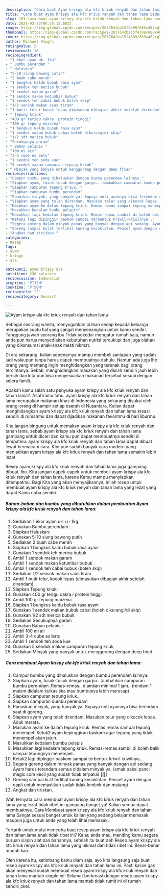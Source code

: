 ```yaml
---
description: "Cara buat Ayam krispy ala kfc kriuk renyah dan tahan lama Sederhana dan Mudah Dibuat"
title: "Cara buat Ayam krispy ala kfc kriuk renyah dan tahan lama Sederhana dan Mudah Dibuat"
slug: 183-cara-buat-ayam-krispy-ala-kfc-kriuk-renyah-dan-tahan-lama-sederhana-dan-mudah-dibuat
date: 2021-03-23T06:26:12.602Z
image: https://img-global.cpcdn.com/recipes/203764cba15f4399/680x482cq70/ayam-krispy-ala-kfc-kriuk-renyah-dan-tahan-lama-foto-resep-utama.jpg
thumbnail: https://img-global.cpcdn.com/recipes/203764cba15f4399/680x482cq70/ayam-krispy-ala-kfc-kriuk-renyah-dan-tahan-lama-foto-resep-utama.jpg
cover: https://img-global.cpcdn.com/recipes/203764cba15f4399/680x482cq70/ayam-krispy-ala-kfc-kriuk-renyah-dan-tahan-lama-foto-resep-utama.jpg
author: Michael Vaughn
ratingvalue: 5
reviewcount: 14
recipeingredient:
- "1 ekor ayam uk  1kg"
- " Bumbu perendam "
- " Haluskan"
- "5-10 siung bawang putih"
- "2 buah cabe merah"
- "1 bungkus kaldu bubuk rasa ayam"
- "1 sendok teh merica bubuk"
- "1 sendok makan garam"
- "1 sendok makan ketumbar bubuk"
- "1 sendok teh cabai bubuk boleh skip"
- "1/2 sensok makan saus tiram"
- "1 butir telur kocok lepas dimasukan dibagian akhir setelah direndam"
- " Tepung kriuk"
- "400 gr terigu cakra  protein tinggi"
- "100 gr tepung maizena"
- "1 bungkus kaldu bubuk rasa ayam"
- "1 sendok makan bubuk cabai boleh dikurangidi skip"
- "1/2 sdt merica bubuk"
- "Secukupnya garam"
- " Bahan pelapis "
- "100 ml air"
- "3-4 cube es batu"
- "1 sendok teh soda kue"
- "5 sendok makan campuran tepung kriuk"
- " Minyak yang banyak untuk menggoreng dengan deep fried"
recipeinstructions:
- "Campur bumbu yang dihaluskan dengan bumbu perendam lainnya."
- "Siapkan ayam, tusuk-tusuk dengan garpu.. tambahkan campuran bumbu perendam. Remas-remas.. diamkan minimal 1 jam.. (rendam 1 malam didalam kulkas jika mau bumbunya lebih meresap)"
- "Siapkan campuran tepung kriuk.."
- "Siapkan campuran bumbu perendam"
- "Panaskan minyak, yang banyak ya. Supaya nnti ayamnya bisa terendam saat di goreng."
- "Siapkan ayam yang telah direndam. Masukan telur yang dikocok lepas. Aduk merata."
- "Masukan ayam ke dalam tepung kriuk. Remas remas sampai tepung menempel. Ketuk2 ayam kepinggiran baskom agar tepung yang tidak menempel akan jatuh."
- "Masukkan kedalam bumbu pelapis"
- "Masukkan lagi kedalam tepung kriuk. Remas-remas sambil di boleh balik sampai tepungnya menempel.."
- "Ketuk2 lagi dipinggir baskom sampai terbentuk kriwil-kriwilnya.."
- "Segera goreng dalam minyak panas yang banyak dengan api sedang. Ayam harus terendam semua didalam minyak ya. (emak pakai panci magic com kecil yang sudah tidak terpakai 😬😬)"
- "Goreng sampai kulit terlihat kuning kecoklatan. Pencet ayam dengan capit untuk memastikan sudah tidak lembek dan matang)"
- "Angkat dan tiriskan."
categories:
- Resep
tags:
- ayam
- krispy
- ala

katakunci: ayam krispy ala 
nutrition: 238 calories
recipecuisine: Indonesian
preptime: "PT35M"
cooktime: "PT56M"
recipeyield: "2"
recipecategory: Dessert

---
```



![Ayam krispy ala kfc kriuk renyah dan tahan lama](https://img-global.cpcdn.com/recipes/203764cba15f4399/680x482cq70/ayam-krispy-ala-kfc-kriuk-renyah-dan-tahan-lama-foto-resep-utama.jpg)

Sebagai seorang wanita, menyuguhkan olahan sedap kepada keluarga merupakan suatu hal yang sangat menyenangkan untuk kamu sendiri. Tanggung jawab seorang ibu Tidak sekedar mengatur rumah saja, namun anda pun harus menyediakan kebutuhan nutrisi tercukupi dan juga olahan yang dikonsumsi anak-anak mesti nikmat.

Di era  sekarang, kalian sebenarnya mampu membeli santapan yang sudah jadi walaupun tanpa harus capek membuatnya dahulu. Namun ada juga lho orang yang memang ingin menghidangkan yang terenak bagi orang tercintanya. Sebab, menghidangkan masakan yang diolah sendiri jauh lebih bersih dan kita pun bisa menyesuaikan makanan tersebut sesuai dengan selera famili. 



Apakah kamu salah satu penyuka ayam krispy ala kfc kriuk renyah dan tahan lama?. Asal kamu tahu, ayam krispy ala kfc kriuk renyah dan tahan lama merupakan makanan khas di Indonesia yang sekarang disukai oleh orang-orang di hampir setiap daerah di Nusantara. Kalian dapat menghidangkan ayam krispy ala kfc kriuk renyah dan tahan lama kreasi sendiri di rumahmu dan dapat dijadikan makanan favoritmu di hari liburmu.

Kita jangan bingung untuk memakan ayam krispy ala kfc kriuk renyah dan tahan lama, sebab ayam krispy ala kfc kriuk renyah dan tahan lama gampang untuk dicari dan kamu pun dapat membuatnya sendiri di tempatmu. ayam krispy ala kfc kriuk renyah dan tahan lama dapat dibuat lewat bermacam cara. Kini pun sudah banyak cara modern yang menjadikan ayam krispy ala kfc kriuk renyah dan tahan lama semakin lebih lezat.

Resep ayam krispy ala kfc kriuk renyah dan tahan lama juga gampang dibuat, lho. Kita jangan capek-capek untuk membeli ayam krispy ala kfc kriuk renyah dan tahan lama, karena Kamu mampu menyiapkan ditempatmu. Bagi Kita yang akan menyajikannya, inilah resep untuk membuat ayam krispy ala kfc kriuk renyah dan tahan lama yang lezat yang dapat Kamu coba sendiri.

<!--inarticleads1-->

##### Bahan-bahan dan bumbu yang dibutuhkan dalam pembuatan Ayam krispy ala kfc kriuk renyah dan tahan lama:

1. Sediakan 1 ekor ayam uk +/- 1kg
1. Gunakan  Bumbu perendam :
1. Siapkan  Haluskan:
1. Gunakan 5-10 siung bawang putih
1. Sediakan 2 buah cabe merah
1. Siapkan 1 bungkus kaldu bubuk rasa ayam
1. Gunakan 1 sendok teh merica bubuk
1. Ambil 1 sendok makan garam
1. Ambil 1 sendok makan ketumbar bubuk
1. Ambil 1 sendok teh cabai bubuk (boleh skip)
1. Sediakan 1/2 sensok makan saus tiram
1. Ambil 1 butir telur, kocok lepas (dimasukan dibagian akhir setelah direndam)
1. Siapkan  Tepung kriuk:
1. Gunakan 400 gr terigu cakra / protein tinggi
1. Ambil 100 gr tepung maizena
1. Siapkan 1 bungkus kaldu bubuk rasa ayam
1. Gunakan 1 sendok makan bubuk cabai (boleh dikurangi/di skip)
1. Gunakan 1/2 sdt merica bubuk
1. Sediakan Secukupnya garam
1. Gunakan  Bahan pelapis :
1. Ambil 100 ml air
1. Ambil 3-4 cube es batu
1. Ambil 1 sendok teh soda kue
1. Gunakan 5 sendok makan campuran tepung kriuk
1. Sediakan  Minyak yang banyak untuk menggoreng dengan deep fried




<!--inarticleads2-->

##### Cara membuat Ayam krispy ala kfc kriuk renyah dan tahan lama:

1. Campur bumbu yang dihaluskan dengan bumbu perendam lainnya.
1. Siapkan ayam, tusuk-tusuk dengan garpu.. tambahkan campuran bumbu perendam. Remas-remas.. diamkan minimal 1 jam.. (rendam 1 malam didalam kulkas jika mau bumbunya lebih meresap)
1. Siapkan campuran tepung kriuk..
1. Siapkan campuran bumbu perendam
1. Panaskan minyak, yang banyak ya. Supaya nnti ayamnya bisa terendam saat di goreng.
1. Siapkan ayam yang telah direndam. Masukan telur yang dikocok lepas. Aduk merata.
1. Masukan ayam ke dalam tepung kriuk. Remas remas sampai tepung menempel. Ketuk2 ayam kepinggiran baskom agar tepung yang tidak menempel akan jatuh.
1. Masukkan kedalam bumbu pelapis
1. Masukkan lagi kedalam tepung kriuk. Remas-remas sambil di boleh balik sampai tepungnya menempel..
1. Ketuk2 lagi dipinggir baskom sampai terbentuk kriwil-kriwilnya..
1. Segera goreng dalam minyak panas yang banyak dengan api sedang. Ayam harus terendam semua didalam minyak ya. (emak pakai panci magic com kecil yang sudah tidak terpakai 😬😬)
1. Goreng sampai kulit terlihat kuning kecoklatan. Pencet ayam dengan capit untuk memastikan sudah tidak lembek dan matang)
1. Angkat dan tiriskan.




Wah ternyata cara membuat ayam krispy ala kfc kriuk renyah dan tahan lama yang lezat tidak ribet ini gampang banget ya! Kalian semua dapat membuatnya. Cara Membuat ayam krispy ala kfc kriuk renyah dan tahan lama Sangat sesuai banget untuk kalian yang sedang belajar memasak maupun juga untuk anda yang telah lihai memasak.

Tertarik untuk mulai mencoba buat resep ayam krispy ala kfc kriuk renyah dan tahan lama enak tidak ribet ini? Kalau anda mau, mending kamu segera buruan siapin alat dan bahannya, setelah itu buat deh Resep ayam krispy ala kfc kriuk renyah dan tahan lama yang nikmat dan tidak ribet ini. Benar-benar mudah kan. 

Oleh karena itu, ketimbang kamu diam saja, ayo kita langsung saja buat resep ayam krispy ala kfc kriuk renyah dan tahan lama ini. Pasti kalian gak akan menyesal sudah membuat resep ayam krispy ala kfc kriuk renyah dan tahan lama mantab simple ini! Selamat berkreasi dengan resep ayam krispy ala kfc kriuk renyah dan tahan lama mantab tidak rumit ini di rumah sendiri,oke!.


